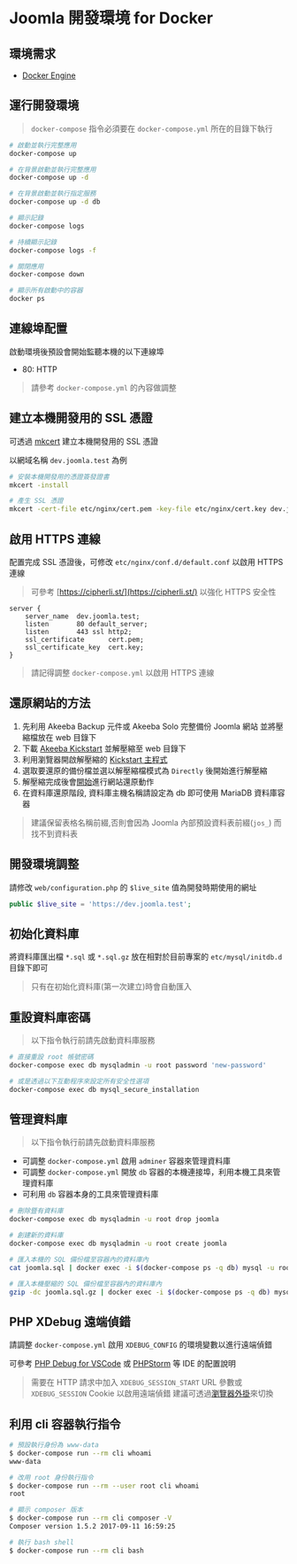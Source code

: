 # Joomla 開發環境 for Docker

## 環境需求

- [Docker Engine](https://docs.docker.com/engine/installation/)

## 運行開發環境

> `docker-compose` 指令必須要在 `docker-compose.yml` 所在的目錄下執行

```sh
# 啟動並執行完整應用
docker-compose up

# 在背景啟動並執行完整應用
docker-compose up -d

# 在背景啟動並執行指定服務
docker-compose up -d db

# 顯示記錄
docker-compose logs

# 持續顯示記錄
docker-compose logs -f

# 關閉應用
docker-compose down

# 顯示所有啟動中的容器
docker ps
```

## 連線埠配置

啟動環境後預設會開始監聽本機的以下連線埠

- 80: HTTP

> 請參考 `docker-compose.yml` 的內容做調整

## 建立本機開發用的 SSL 憑證

可透過 [mkcert](https://github.com/FiloSottile/mkcert) 建立本機開發用的 SSL 憑證

以網域名稱 `dev.joomla.test` 為例

```sh
# 安裝本機開發用的憑證簽發證書
mkcert -install

# 產生 SSL 憑證
mkcert -cert-file etc/nginx/cert.pem -key-file etc/nginx/cert.key dev.joomla.test
```

## 啟用 HTTPS 連線

配置完成 SSL 憑證後，可修改 `etc/nginx/conf.d/default.conf` 以啟用 HTTPS 連線

> 可參考 [https://cipherli.st/](https://cipherli.st/) 以強化 HTTPS 安全性

```nginx
server {
    server_name  dev.joomla.test;
    listen       80 default_server;
    listen       443 ssl http2;
    ssl_certificate      cert.pem;
    ssl_certificate_key  cert.key;
}
```

> 請記得調整 `docker-compose.yml` 以啟用 HTTPS 連線

## 還原網站的方法

1. 先利用 Akeeba Backup 元件或 Akeeba Solo 完整備份 Joomla 網站 並將壓縮檔放在 web 目錄下
2. 下載 [Akeeba Kickstart](https://www.akeebabackup.com/download.html) 並解壓縮至 web 目錄下
3. 利用瀏覽器開啟解壓縮的 [Kickstart 主程式](http://localhost/kickstart.php)
4. 選取要還原的備份檔並選以解壓縮檔模式為 `Directly` 後開始進行解壓縮
5. 解壓縮完成後會[開始](http://localhost/installation/index.php)進行網站還原動作
6. 在資料庫還原階段, 資料庫主機名稱請設定為 db 即可使用 MariaDB 資料庫容器

> 建議保留表格名稱前綴,否則會因為 Joomla 內部預設資料表前綴(`jos_`) 而找不到資料表

## 開發環境調整

請修改 `web/configuration.php` 的 `$live_site` 值為開發時期使用的網址

```php
public $live_site = 'https://dev.joomla.test';
```

## 初始化資料庫

將資料庫匯出檔 `*.sql` 或 `*.sql.gz` 放在相對於目前專案的 `etc/mysql/initdb.d` 目錄下即可

> 只有在初始化資料庫(第一次建立)時會自動匯入

## 重設資料庫密碼

> 以下指令執行前請先啟動資料庫服務

```sh
# 直接重設 root 帳號密碼
docker-compose exec db mysqladmin -u root password 'new-password'

# 或是透過以下互動程序來設定所有安全性選項
docker-compose exec db mysql_secure_installation
```

## 管理資料庫

> 以下指令執行前請先啟動資料庫服務

- 可調整 `docker-compose.yml` 啟用 `adminer` 容器來管理資料庫
- 可調整 `docker-compose.yml` 開放 `db` 容器的本機連接埠，利用本機工具來管理資料庫
- 可利用 `db` 容器本身的工具來管理資料庫

```sh
# 刪除暨有資料庫
docker-compose exec db mysqladmin -u root drop joomla

# 創建新的資料庫
docker-compose exec db mysqladmin -u root create joomla

# 匯入本機的 SQL 備份檔至容器內的資料庫內
cat joomla.sql | docker exec -i $(docker-compose ps -q db) mysql -u root joomla

# 匯入本機壓縮的 SQL 備份檔至容器內的資料庫內
gzip -dc joomla.sql.gz | docker exec -i $(docker-compose ps -q db) mysql -u root joomla
```

## PHP XDebug 遠端偵錯

請調整 `docker-compose.yml` 啟用 `XDEBUG_CONFIG` 的環境變數以進行遠端偵錯

可參考 [PHP Debug for VSCode](https://code.visualstudio.com/docs/languages/php#_debugging) 或 [PHPStorm](https://www.jetbrains.com/help/phpstorm/zero-configuration-debugging.html) 等 IDE 的配置說明

> 需要在 HTTP 請求中加入 `XDEBUG_SESSION_START` URL 參數或 `XDEBUG_SESSION` Cookie 以啟用遠端偵錯
> 建議可透過[瀏覽器外掛](https://chrome.google.com/webstore/detail/xdebug-helper/eadndfjplgieldjbigjakmdgkmoaaaoc)來切換

## 利用 cli 容器執行指令

```sh
# 預設執行身份為 www-data
$ docker-compose run --rm cli whoami
www-data

# 改用 root 身份執行指令
$ docker-compose run --rm --user root cli whoami
root

# 顯示 composer 版本
$ docker-compose run --rm cli composer -V
Composer version 1.5.2 2017-09-11 16:59:25

# 執行 bash shell
$ docker-compose run --rm cli bash
```
